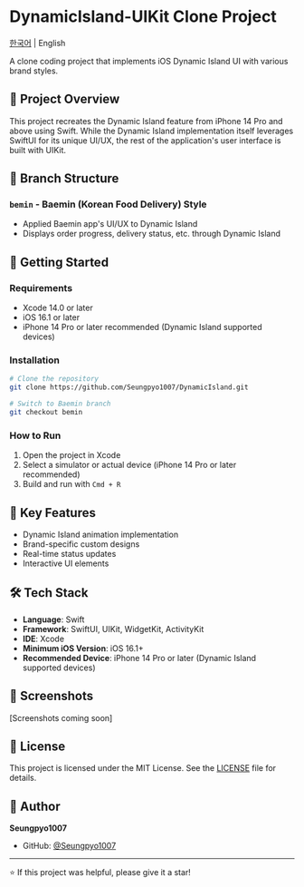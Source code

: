 # DynamicIsland-UIKit Clone Project

[한국어](README-KR.md) | English

A clone coding project that implements iOS Dynamic Island UI with various brand styles.

## 📱 Project Overview

This project recreates the Dynamic Island feature from iPhone 14 Pro and above using Swift. While the Dynamic Island implementation itself leverages SwiftUI for its unique UI/UX, the rest of the application's user interface is built with UIKit.

## 🌿 Branch Structure

### `bemin` - Baemin (Korean Food Delivery) Style
- Applied Baemin app's UI/UX to Dynamic Island
- Displays order progress, delivery status, etc. through Dynamic Island

## 🚀 Getting Started

### Requirements
- Xcode 14.0 or later
- iOS 16.1 or later
- iPhone 14 Pro or later recommended (Dynamic Island supported devices)

### Installation

```bash
# Clone the repository
git clone https://github.com/Seungpyo1007/DynamicIsland.git

# Switch to Baemin branch
git checkout bemin
```

### How to Run

1. Open the project in Xcode
2. Select a simulator or actual device (iPhone 14 Pro or later recommended)
3. Build and run with `Cmd + R`

## 🎨 Key Features

- Dynamic Island animation implementation
- Brand-specific custom designs
- Real-time status updates
- Interactive UI elements

## 🛠️ Tech Stack

- **Language**: Swift
- **Framework**: SwiftUI, UIKit, WidgetKit, ActivityKit
- **IDE**: Xcode
- **Minimum iOS Version**: iOS 16.1+
- **Recommended Device**: iPhone 14 Pro or later (Dynamic Island supported devices)

## 📸 Screenshots

[Screenshots coming soon]

## 📝 License

This project is licensed under the MIT License. See the [LICENSE](LICENSE) file for details.

## 👤 Author

**Seungpyo1007**
- GitHub: [@Seungpyo1007](https://github.com/Seungpyo1007)

---

⭐ If this project was helpful, please give it a star!
